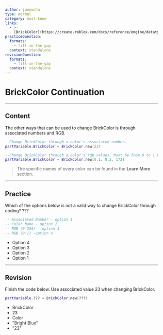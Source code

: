 ```yaml
---
author: junoocha
type: normal
category: must-know
links:
  - >-
    [BrickColor](https://create.roblox.com/docs/reference/engine/datatypes/BrickColor){website}
practiceQuestion:
  formats:
    - fill-in-the-gap
  context: standalone
revisionQuestion:
  formats:
    - fill-in-the-gap
  context: standalone
---
```


# BrickColor Continuation

---

## Content

The other ways that can be used to change BrickColor is through associated numbers and RGB.

```lua
--Change BrickColor through a color's associated number.
partVariable.BrickColor = BrickColor.new(23)

--Change BrickColor through a color's rgb values. Must be from 0 to 1 however.
partVariable.BrickColor = BrickColor.new(0.1, 0.2, 172)
```
> The specific names of every color can be found in the **Learn More** section.

---

## Practice

Which of the options below is not a valid way to change BrickColor through coding? ???

```lua
-- Associated Number - option 1
-- Color Name - option 2
-- RGB (0-255) - option 3
-- RGB (0-1) -option 4
```

- Option 4
- Option 3
- Option 2
- Option 1

---

## Revision

Finish the code below. Use associated value 23 when changing BrickColor.

```lua
partVariable.??? = BrickColor.new(???)
```
- BrickColor
- 23
- Color
- "Bright Blue"
- "23"
